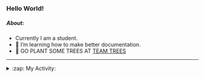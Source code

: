 ### Hello World!

##### About:
- Currently I am a student.
- 🌱 I’m learning how to make better documentation.
- 🌱 GO PLANT SOME TREES AT [TEAM TREES](https://teamtrees.org/)

---
<details>
  <summary>:zap: My Activity:</summary>
  
<!--START_SECTION:waka-->
![Code Time](http://img.shields.io/badge/Code%20Time-1%2C171%20hrs%2034%20mins-blue)

**I'm a Night 🦉** 

```text
🌞 Morning                1905 commits        ███░░░░░░░░░░░░░░░░░░░░░░   10.09 % 
🌆 Daytime                6423 commits        █████████░░░░░░░░░░░░░░░░   34.04 % 
🌃 Evening                5394 commits        ███████░░░░░░░░░░░░░░░░░░   28.58 % 
🌙 Night                  5149 commits        ███████░░░░░░░░░░░░░░░░░░   27.29 % 
```
📅 **I'm Most Productive on Wednesday** 

```text
Monday                   2650 commits        ████░░░░░░░░░░░░░░░░░░░░░   14.04 % 
Tuesday                  2578 commits        ███░░░░░░░░░░░░░░░░░░░░░░   13.66 % 
Wednesday                4417 commits        ██████░░░░░░░░░░░░░░░░░░░   23.41 % 
Thursday                 2432 commits        ███░░░░░░░░░░░░░░░░░░░░░░   12.89 % 
Friday                   1979 commits        ███░░░░░░░░░░░░░░░░░░░░░░   10.49 % 
Saturday                 1653 commits        ██░░░░░░░░░░░░░░░░░░░░░░░   08.76 % 
Sunday                   3162 commits        ████░░░░░░░░░░░░░░░░░░░░░   16.76 % 
```


📊 **This Week I Spent My Time On** 

```text
🔥 Editors: 
VS Code                  3 hrs 23 mins       █████████████░░░░░░░░░░░░   50.65 % 
IntelliJ                 3 hrs 17 mins       ████████████░░░░░░░░░░░░░   49.35 % 

🐱‍💻 Projects: 
iris-flower-ml           3 hrs 23 mins       █████████████░░░░░░░░░░░░   50.65 % 
intro                    3 hrs 10 mins       ████████████░░░░░░░░░░░░░   47.42 % 
android-demo             7 mins              ░░░░░░░░░░░░░░░░░░░░░░░░░   01.93 % 
```


 Last Updated on 28/08/2023 21:10:51 UTC
<!--END_SECTION:waka-->
</details>
